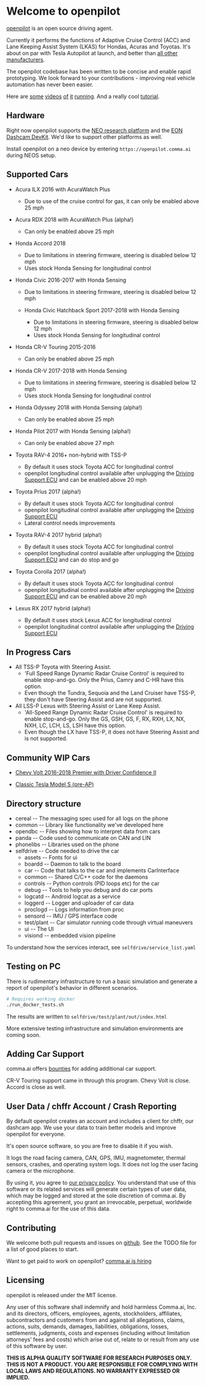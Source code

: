 Welcome to openpilot
======

[openpilot](http://github.com/commaai/openpilot) is an open source driving agent.

Currently it performs the functions of Adaptive Cruise Control (ACC) and Lane Keeping Assist System (LKAS) for Hondas, Acuras and Toyotas. It's about on par with Tesla Autopilot at launch, and better than [all other manufacturers](http://www.thedrive.com/tech/5707/the-war-for-autonomous-driving-part-iii-us-vs-germany-vs-japan).

The openpilot codebase has been written to be concise and enable rapid prototyping. We look forward to your contributions - improving real vehicle automation has never been easier.

Here are [some](https://www.youtube.com/watch?v=9OwTJFuDI7g) [videos](https://www.youtube.com/watch?v=64Wvt5pYQmE) [of](https://www.youtube.com/watch?v=6IW7Nejsr3A) [it](https://www.youtube.com/watch?v=-VN1YcC83nA) [running](https://www.youtube.com/watch?v=EQJZvVeihZk). And a really cool [tutorial](https://www.youtube.com/watch?v=PwOnsT2UW5o).

Hardware
------

Right now openpilot supports the [NEO research platform](http://github.com/commaai/neo) and the [EON Dashcam DevKit](https://shop.comma.ai/products/eon-dashcam-devkit). We'd like to support other platforms as well.

Install openpilot on a neo device by entering ``https://openpilot.comma.ai`` during NEOS setup.

Supported Cars
------

- Acura ILX 2016 with AcuraWatch Plus
  - Due to use of the cruise control for gas, it can only be enabled above 25 mph

- Acura RDX 2018 with AcuraWatch Plus (alpha!)
  - Can only be enabled above 25 mph

- Honda Accord 2018
  - Due to limitations in steering firmware, steering is disabled below 12 mph
  - Uses stock Honda Sensing for longitudinal control

- Honda Civic 2016-2017 with Honda Sensing
  - Due to limitations in steering firmware, steering is disabled below 12 mph

  - Honda Civic Hatchback Sport 2017-2018 with Honda Sensing
    - Due to limitations in steering firmware, steering is disabled below 12 mph
    - Uses stock Honda Sensing for longitudinal control

- Honda CR-V Touring 2015-2016
  - Can only be enabled above 25 mph

- Honda CR-V 2017-2018 with Honda Sensing
  - Due to limitations in steering firmware, steering is disabled below 12 mph
  - Uses stock Honda Sensing for longitudinal control

- Honda Odyssey 2018 with Honda Sensing (alpha!)
  - Can only be enabled above 25 mph

- Honda Pilot 2017 with Honda Sensing (alpha!)
  - Can only be enabled above 27 mph

- Toyota RAV-4 2016+ non-hybrid with TSS-P
  - By default it uses stock Toyota ACC for longitudinal control
  - openpilot longitudinal control available after unplugging the [Driving Support ECU](https://community.comma.ai/wiki/index.php/Toyota#Rav4_.28for_openpilot.29) and can be enabled above 20 mph

- Toyota Prius 2017 (alpha!)
  - By default it uses stock Toyota ACC for longitudinal control
  - openpilot longitudinal control available after unplugging the [Driving Support ECU](https://community.comma.ai/wiki/index.php/Toyota#Prius_.28for_openpilot.29)
  - Lateral control needs improvements

- Toyota RAV-4 2017 hybrid (alpha!)
  - By default it uses stock Toyota ACC for longitudinal control
  - openpilot longitudinal control available after unplugging the [Driving Support ECU](https://community.comma.ai/wiki/index.php/Toyota#Rav4_.28for_openpilot.29) and can do stop and go

- Toyota Corolla 2017 (alpha!)
  - By default it uses stock Toyota ACC for longitudinal control
  - openpilot longitudinal control available after unplugging the [Driving Support ECU](https://community.comma.ai/wiki/index.php/Toyota#Corolla_.28for_openpilot.29) and can be enabled above 20 mph

- Lexus RX 2017 hybrid (alpha!)
  - By default it uses stock Lexus ACC for longitudinal control
  - openpilot longitudinal control available after unplugging the [Driving Support ECU](https://community.comma.ai/wiki/index.php/Toyota#Lexus_RX_hybrid)

In Progress Cars
------
- All TSS-P Toyota with Steering Assist.
  - 'Full Speed Range Dynamic Radar Cruise Control' is required to enable stop-and-go. Only the Prius, Camry and C-HR have this option.
  - Even though the Tundra, Sequoia and the Land Cruiser have TSS-P, they don't have Steering Assist and are not supported.
- All LSS-P Lexus with Steering Assist or Lane Keep Assist.
  - 'All-Speed Range Dynamic Radar Cruise Control' is required to enable stop-and-go. Only the GS, GSH, GS, F, RX, RXH, LX, NX, NXH, LC, LCH, LS, LSH have this option.
  - Even though the LX have TSS-P, it does not have Steering Assist and is not supported.

Community WIP Cars
------

- [Chevy Volt 2016-2018 Premier with Driver Confidence II](https://github.com/commaai/openpilot/pull/104)

- [Classic Tesla Model S (pre-AP)](https://github.com/commaai/openpilot/pull/145)

Directory structure
------

- cereal        -- The messaging spec used for all logs on the phone
- common        -- Library like functionality we've developed here
- opendbc       -- Files showing how to interpret data from cars
- panda         -- Code used to communicate on CAN and LIN
- phonelibs     -- Libraries used on the phone
- selfdrive     -- Code needed to drive the car
  - assets        -- Fonts for ui
  - boardd        -- Daemon to talk to the board
  - car           -- Code that talks to the car and implements CarInterface
  - common        -- Shared C/C++ code for the daemons
  - controls      -- Python controls (PID loops etc) for the car
  - debug         -- Tools to help you debug and do car ports
  - logcatd       -- Android logcat as a service
  - loggerd       -- Logger and uploader of car data
  - proclogd      -- Logs information from proc
  - sensord       -- IMU / GPS interface code
  - test/plant    -- Car simulator running code through virtual maneuvers
  - ui            -- The UI
  - visiond       -- embedded vision pipeline

To understand how the services interact, see `selfdrive/service_list.yaml`

Testing on PC
------

There is rudimentary infrastructure to run a basic simulation and generate a report of openpilot's behavior in different scenarios.

```bash
# Requires working docker
./run_docker_tests.sh
```

The results are written to `selfdrive/test/plant/out/index.html`

More extensive testing infrastructure and simulation environments are coming soon.

Adding Car Support
------

comma.ai offers [bounties](http://comma.ai/bounties.html) for adding additional car support.

CR-V Touring support came in through this program. Chevy Volt is close. Accord is close as well.

User Data / chffr Account / Crash Reporting
------

By default openpilot creates an account and includes a client for chffr, our dashcam app. We use your data to train better models and improve openpilot for everyone.

It's open source software, so you are free to disable it if you wish.

It logs the road facing camera, CAN, GPS, IMU, magnetometer, thermal sensors, crashes, and operating system logs.
It does not log the user facing camera or the microphone.

By using it, you agree to [our privacy policy](https://beta.comma.ai/privacy.html). You understand that use of this software or its related services will generate certain types of user data, which may be logged and stored at the sole discretion of comma.ai. By accepting this agreement, you grant an irrevocable, perpetual, worldwide right to comma.ai for the use of this data.

Contributing
------

We welcome both pull requests and issues on
[github](http://github.com/commaai/openpilot). See the TODO file for a list of
good places to start.

Want to get paid to work on openpilot? [comma.ai is hiring](http://comma.ai/positions.html)

Licensing
------

openpilot is released under the MIT license.

Any user of this software shall indemnify and hold harmless Comma.ai, Inc. and its directors, officers, employees, agents, stockholders, affiliates, subcontractors and customers from and against all allegations, claims, actions, suits, demands, damages, liabilities, obligations, losses, settlements, judgments, costs and expenses (including without limitation attorneys’ fees and costs) which arise out of, relate to or result from any use of this software by user.

**THIS IS ALPHA QUALITY SOFTWARE FOR RESEARCH PURPOSES ONLY. THIS IS NOT A PRODUCT.
YOU ARE RESPONSIBLE FOR COMPLYING WITH LOCAL LAWS AND REGULATIONS.
NO WARRANTY EXPRESSED OR IMPLIED.**
